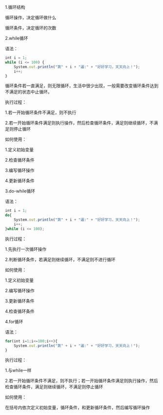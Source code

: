 1.循环结构

循环操作，决定循环做什么

循环条件，决定循环的次数

2.while循环

语法：

```javascript
int i = 1;
while (i <= 100) {
	System.out.println("第" + i + "遍:" + "好好学习，天天向上！");
	i++;
}
```

循环条件若一直满足，则无限循环，生活中很少出现，一般需要改变循环条件达到不满足的状态中止循环。

执行过程：

1.若一开始循环条件不满足，则不执行

2.若一开始循环条件满足则执行操作，然后检查循环条件，满足则继续循环，不满足则停止循环

如何使用：

1.定义初始变量

2.检查循环条件

3.编写循环操作

4.更新循环条件

3.do-while循环

语法：

```javascript
int i = 1;
do{
    System.out.println("第" + i + "遍:" + "好好学习，天天向上！");
	i++;
}while (i <= 100);
```

执行过程：

1.先执行一次循环操作

2.判断循环条件，若满足则继续循环，不满足则不进行循环

如何使用：

1.定义初始变量

2.编写循环操作

3.更新循环条件

4.检查循环条件



4.for循环

语法：

```javascript
for(int i=1;i<=100;i++){
	System.out.println("第" + i + "遍:" + "好好学习，天天向上！");
}
```

执行过程：

1.与while一样

2.若一开始循环条件不满足，则不执行；若一开始循环条件满足则执行操作，然后检查循环条件，满足则继续循环，不满足则停止循环

如何使用：

在括号内依次定义初始变量，循环条件，和更新循环条件，然后编写循环操作

